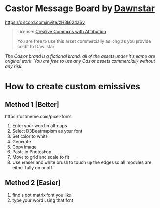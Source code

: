 # Castor Message Board by [Dawnstar](https://discord.com/invite/zH3k624aSv)
https://discord.com/invite/zH3k624aSv

> License: [Creative Commons with Attribution](https://creativecommons.org/licenses/by/4.0/)
> 
> You are free to use this asset commercially as long as you provide credit to Dawnstar

*The Castor brand is a fictional brand, all of the assets under it's name are original work.
You are free to use any Castor assets commercially without any risk.*

# How to create custom emissives

## Method 1 [Better]
https:/fontmeme.com/pixel-fonts
1. Enter your word in all-caps
2. Select D3Beatmapism as your font
3. Set color to white
4. Generate
5. Copy image
6. Paste in Photoshop
7. Move to grid and scale to fit
8. Use eraser and white brush to touch up the edges
so all modules are either fully on or off

## Method 2 [Easier]
1. find a dot matrix font you like
2. type your word using that font
